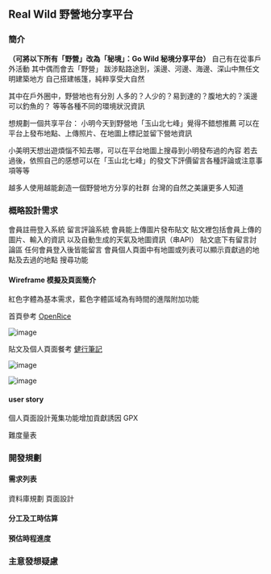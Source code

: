## Real Wild 野營地分享平台
### 簡介
**（可將以下所有「野營」改為「秘境」：Go Wild 秘境分享平台）**
自己有在從事戶外活動 其中偶而會去「野營」
跋涉點路途到，溪邊、河邊、海邊、深山中無任文明建築地方
自己搭建帳篷，純粹享受大自然

其中在戶外圈中，野營地也有分別
人多的？人少的？易到達的？腹地大的？溪邊可以釣魚的？
等等各種不同的環境狀況資訊

想規劃一個共享平台：
小明今天到野營地「玉山北七峰」覺得不錯想推薦
可以在平台上發布地點、上傳照片、在地圖上標記並留下營地資訊

小美明天想出遊煩惱不知去哪，可以在平台地圖上搜尋到小明發布過的內容
若去過後，依照自己的感想可以在「玉山北七峰」的發文下評價留言各種評論或注意事項等等

越多人使用越能創造一個野營地方分享的社群
台灣的自然之美讓更多人知道


### 概略設計需求
會員註冊登入系統
留言評論系統
會員能上傳圖片發布貼文
貼文裡包括會員上傳的圖片、輸入的資訊
以及自動生成的天氣及地圖資訊（串API）
貼文底下有留言討論區 任何會員登入後皆能留言
會員個人頁面中有地圖或列表可以顯示貢獻過的地點及去過的地點
搜尋功能


#### Wireframe 模擬及頁面簡介
紅色字體為基本需求，藍色字體區域為有時間的進階附加功能

首頁參考 [OpenRice](https://tw.openrice.com/eastern/restaurant/advancesearch.htm?mapType=1) 

![image](https://upload.cc/i1/2021/08/18/KM3CRu.png)

貼文及個人頁面餐考 [健行筆記](https://hiking.biji.co/index.php?q=mountain&act=famous-detail&category=1&id=1)

![image](https://upload.cc/i1/2021/08/18/OW3mFM.png)

![image](https://upload.cc/i1/2021/08/18/o7Kzef.png)


#### user story

個人頁面設計蒐集功能增加貢獻誘因
GPX

難度量表

### 開發規劃

#### 需求列表
資料庫規劃
頁面設計

#### 分工及工時估算

#### 預估時程進度

### 主意發想疑慮

